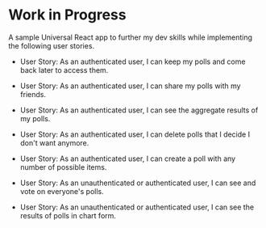 # Work in Progress

A sample Universal React app to further my dev skills while implementing the following user stories.

* User Story: As an authenticated user, I can keep my polls and come back later to access them.

* User Story: As an authenticated user, I can share my polls with my friends.

* User Story: As an authenticated user, I can see the aggregate results of my polls.

* User Story: As an authenticated user, I can delete polls that I decide I don't want anymore.

* User Story: As an authenticated user, I can create a poll with any number of possible items.

* User Story: As an unauthenticated or authenticated user, I can see and vote on everyone's polls.

* User Story: As an unauthenticated or authenticated user, I can see the results of polls in chart form.
